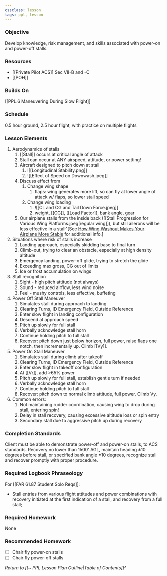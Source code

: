```yaml
---
cssclass: lesson
tags: ppl, lesson
---
```

### Objective
Develop knowledge, risk management, and skills associated with power-on and power-off stalls.

### Resources
- [[Private Pilot ACS]] Sec VII-B and -C
- [[POH]]

### Builds On
[[PPL.6 Maneuvering During Slow Flight]]

### Schedule
0.5 hour ground, 2.5 hour flight, with practice on multiple flights

### Lesson Elements
1. Aerodynamics of stalls
	1. [[Stall]] occurs at critical angle of attack
	2. Stall can occur at ANY airspeed, attitude, or power setting!
	3. Aircraft designed to pitch down at stall 
		1. ![[Longitudinal Stability.png]]
		2. ![[Effect of Speed on Downwash.jpeg]]
	4. Discuss effect from
		1. Change wing shape
			1. flaps: wing generates more lift, so can fly at lower angle of attack w/ flaps, so lower stall speed
		2. Change wing loading
			1. ![[CL and CG and Tail Down Force.jpeg]]
			2. weight, [[CG]], [[Load Factor]], bank angle, gear
	5. Our airplane stalls from the inside back ([[Stall Progression for Various Wing Platforms.jpeg|regular wing]]), but still ailerons will be less effective in a stall^[See [How Wing Washout Makes Your Airplane More Stable](https://www.boldmethod.com/learn-to-fly/aircraft-systems/how-wing-washout-makes-your-airplane-and-wings-more-stable-when-flying/) for additional info.]
2. Situations where risk of stalls increase
	1. Landing approach, especially skidding base to final turn
	2. Climb-out, trying to clear an obstacle, especially at high density altitude
	3. Emergency landing, power-off glide, trying to stretch the glide
	4. Exceeding max gross, CG out of limits
	5. Ice or frost accumulation on wings
3. Stall recognition
	1. Sight - high pitch attitude (not always)
	2. Sound - reduced airflow, less wind noise
	3. Feel - mushy controls, less effective, buffeting
4. Power Off Stall Maneuver
	1. Simulates stall during approach to landing
	2. Clearing Turns, ID Emergency Field, Outside Reference
	3. Enter slow flight in landing configuration
	4. Descend at approach speed
	5. Pitch up slowly for full stall
	6. Verbally acknowledge stall horn
	7. Continue holding pitch to full stall
	8. Recover: pitch down just below horizon, full power, raise flaps one notch, then incrementally up. Climb [[Vy]].
5. Power On Stall Maneuver
	1. Simulates stall during climb after takeoff
	2. Clearing Turns, ID Emergency Field, Outside Reference
	3. Enter slow flight in takeoff configuration
	4. At [[Vr]], add >65% power
	5. Pitch up slowly for full stall, establish gentle turn if needed
	6. Verbally acknowledge stall horn
	7. Continue holding pitch to full stall
	8. Recover: pitch down to normal climb attitude, full power. Climb Vy.
6. Common errors:
	1. Not maintaining rudder coordination, causing wing to drop during stall, entering spin!
	2. Delay in stall recovery, causing excessive altitude loss or spin entry
	3. Secondary stall due to aggressive pitch up during recovery

### Completion Standards
Client must be able to demonstrate power-off and power-on stalls, to ACS standards. Recovery no lower than 1500' AGL, maintain heading ±10 degrees before stall, or specified bank angle ±10 degrees, recognize stall and recover promptly with proper procedure.

### Required Logbook Phraseology
For [[FAR 61.87 Student Solo Reqs]]: 
- Stall entries from various flight attitudes and power combinations with recovery initiated at the first indication of a stall, and recovery from a full stall;

### Required Homework
None
 
### Recommended Homework 
- [ ] Chair fly power-on stalls
- [ ] Chair fly power-off stalls

*Return to [[~ PPL Lesson Plan Outline|Table of Contents]]^*
